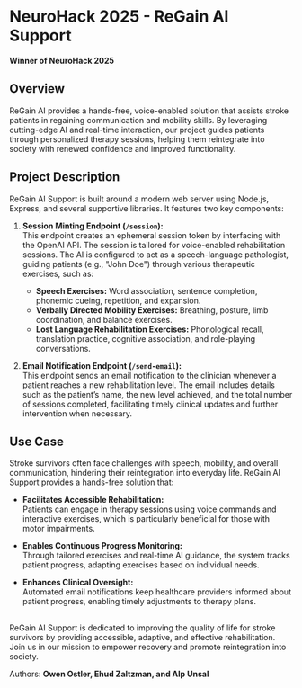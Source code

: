# NeuroHack 2025 - ReGain AI Support

**Winner of NeuroHack 2025**

## Overview

ReGain AI provides a hands-free, voice-enabled solution that assists stroke patients in regaining communication and mobility skills. By leveraging cutting-edge AI and real-time interaction, our project guides patients through personalized therapy sessions, helping them reintegrate into society with renewed confidence and improved functionality.

## Project Description

ReGain AI Support is built around a modern web server using Node.js, Express, and several supportive libraries. It features two key components:

1. **Session Minting Endpoint (`/session`):**  
   This endpoint creates an ephemeral session token by interfacing with the OpenAI API. The session is tailored for voice-enabled rehabilitation sessions. The AI is configured to act as a speech-language pathologist, guiding patients (e.g., "John Doe") through various therapeutic exercises, such as:
   - **Speech Exercises:** Word association, sentence completion, phonemic cueing, repetition, and expansion.
   - **Verbally Directed Mobility Exercises:** Breathing, posture, limb coordination, and balance exercises.
   - **Lost Language Rehabilitation Exercises:** Phonological recall, translation practice, cognitive association, and role-playing conversations.

2. **Email Notification Endpoint (`/send-email`):**  
   This endpoint sends an email notification to the clinician whenever a patient reaches a new rehabilitation level. The email includes details such as the patient’s name, the new level achieved, and the total number of sessions completed, facilitating timely clinical updates and further intervention when necessary.

## Use Case

Stroke survivors often face challenges with speech, mobility, and overall communication, hindering their reintegration into everyday life. ReGain AI Support provides a hands-free solution that:

- **Facilitates Accessible Rehabilitation:**  
  Patients can engage in therapy sessions using voice commands and interactive exercises, which is particularly beneficial for those with motor impairments.

- **Enables Continuous Progress Monitoring:**  
  Through tailored exercises and real-time AI guidance, the system tracks patient progress, adapting exercises based on individual needs.

- **Enhances Clinical Oversight:**  
  Automated email notifications keep healthcare providers informed about patient progress, enabling timely adjustments to therapy plans.

##

ReGain AI Support is dedicated to improving the quality of life for stroke survivors by providing accessible, adaptive, and effective rehabilitation. Join us in our mission to empower recovery and promote reintegration into society.

Authors:
**Owen Ostler, Ehud Zaltzman, and Alp Unsal**